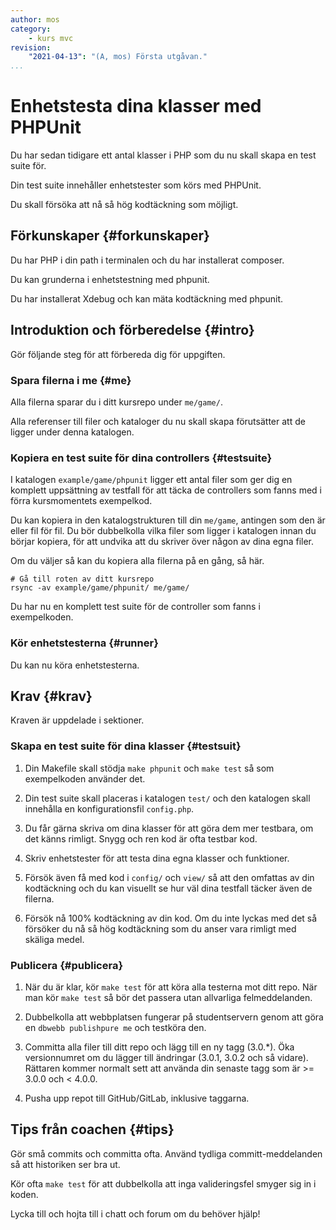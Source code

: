 ```yaml
---
author: mos
category:
    - kurs mvc
revision:
    "2021-04-13": "(A, mos) Första utgåvan."
...
```

Enhetstesta dina klasser med PHPUnit
===================================

Du har sedan tidigare ett antal klasser i PHP som du nu skall skapa en test suite för.

Din test suite innehåller enhetstester som körs med PHPUnit.

Du skall försöka att nå så hög kodtäckning som möjligt.

<!--more-->



Förkunskaper {#forkunskaper}
-----------------------

Du har PHP i din path i terminalen och du har installerat composer.

Du kan grunderna i enhetstestning med phpunit.

Du har installerat Xdebug och kan mäta kodtäckning med phpunit.



Introduktion och förberedelse {#intro}
-----------------------

Gör följande steg för att förbereda dig för uppgiften.



### Spara filerna i me {#me}

Alla filerna sparar du i ditt kursrepo under `me/game/`.

Alla referenser till filer och kataloger du nu skall skapa förutsätter att de ligger under denna katalogen.



### Kopiera en test suite för dina controllers {#testsuite}

I katalogen `example/game/phpunit` ligger ett antal filer som ger dig en komplett uppsättning av testfall för att täcka de controllers som fanns med i förra kursmomentets exempelkod.

Du kan kopiera in den katalogstrukturen till din `me/game`, antingen som den är eller fil för fil. Du bör dubbelkolla vilka filer som ligger i katalogen innan du börjar kopiera, för att undvika att du skriver över någon av dina egna filer.

Om du väljer så kan du kopiera alla filerna på en gång, så här.

```text
# Gå till roten av ditt kursrepo
rsync -av example/game/phpunit/ me/game/
```

Du har nu en komplett test suite för de controller som fanns i exempelkoden.



### Kör enhetstesterna {#runner}

Du kan nu köra enhetstesterna.



Krav {#krav}
-----------------------

Kraven är uppdelade i sektioner.



### Skapa en test suite för dina klasser {#testsuit}

1. Din Makefile skall stödja `make phpunit` och `make test` så som exempelkoden använder det.

1. Din test suite skall placeras i katalogen `test/` och den katalogen skall innehålla en konfigurationsfil `config.php`.

1. Du får gärna skriva om dina klasser för att göra dem mer testbara, om det känns rimligt. Snygg och ren kod är ofta testbar kod.

1. Skriv enhetstester för att testa dina egna klasser och funktioner.

1. Försök även få med kod i `config/` och `view/` så att den omfattas av din kodtäckning och du kan visuellt se hur väl dina testfall täcker även de filerna.

1. Försök nå 100% kodtäckning av din kod. Om du inte lyckas med det så försöker du nå så hög kodtäckning som du anser vara rimligt med skäliga medel.



### Publicera {#publicera}

1. När du är klar, kör `make test` för att köra alla testerna mot ditt repo. När man kör `make test` så bör det passera utan allvarliga felmeddelanden.

1. Dubbelkolla att webbplatsen fungerar på studentservern genom att göra en `dbwebb publishpure me` och testköra den.

1. Committa alla filer till ditt repo och lägg till en ny tagg (3.0.\*). Öka versionnumret om du lägger till ändringar (3.0.1, 3.0.2 och så vidare). Rättaren kommer normalt sett att använda din senaste tagg som är >= 3.0.0 och < 4.0.0.

1. Pusha upp repot till GitHub/GitLab, inklusive taggarna.



<!--
Extrauppgift {#extra}
-----------------------

Lös följande extrauppgifter om du har tid och lust.

-->



Tips från coachen {#tips}
-----------------------

Gör små commits och committa ofta. Använd tydliga committ-meddelanden så att historiken ser bra ut.

Kör ofta `make test` för att dubbelkolla att inga valideringsfel smyger sig in i koden.

Lycka till och hojta till i chatt och forum om du behöver hjälp!
